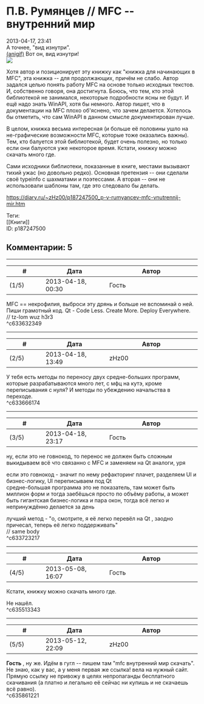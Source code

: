 П.В. Румянцев // MFC -- внутренний мир
======================================

  
2013-04-17, 23:41  
 А точнее, "вид изнутри".   
   [(anigif)](https://zHz00.diary.ru/p187247500.htm?index=1#linkmore187247500m1)    Вот он, вид изнутри!   
 ![](http://s09.radikal.ru/i182/1304/d8/a64079863cfe.gif)      
   
 Хотя автор и позиционирует эту книжку как "книжка для начинающих в MFC", эта книжка -- для продолжающих, причём не слабо. Автор задался целью понять работу MFC на основе только исходных текстов. И, собственно говоря, она достигнута. Боюсь, что тем, кто этой библиотекой не занимался, некоторые подробности ясны не будут. И ещё надо знать WinAPI, хотя бы немного. Автор пишет, что в документации на MFC плохо об'яснено, что зачем делается. Хотелось бы отметить, что сам WinAPI в данном смысле документирован лучше.   
   
 В целом, книжка весьма интересная (и больше её половины ушло на не-графические возможности MFC, которые тоже оказались важны). Тем, кто балуется этой библиотекой, будет очень полезно, но только если они балуются уже некоторое время. Кстати, книжку можно скачать много где.   
   
 Сами исходники библиотеки, показанные в книге, местами вызывают тихий ужас (но довольно редко). Основная претензия -- они сделали своё typeinfo с шахматами и поэтессами. А вторая -- они не использовали шаблоны там, где это следовало бы делать.   
  
<https://diary.ru/~zHz00/p187247500_p-v-rumyancev-mfc-vnutrennij-mir.htm>  
  
Теги:  
[[Книги]]  
ID: p187247500  


Комментарии: 5
--------------

  


---



|         #         |              Дата              |                     Автор                     |           ID           |
| --- | --- | --- | --- |
| (1/5) | 2013-04-18, 00:30 | Гость | c633632349 |

  
 MFC == некрофилия, выброси эту дрянь и больше не вспоминай о ней.   
 Пиши грамотный код. Qt - Code Less. Create More. Deploy Everywhere.   
 // tz-lom wuz h3r3   
 ^c633632349

---



|         #         |              Дата              |                     Автор                     |           ID           |
| --- | --- | --- | --- |
| (2/5) | 2013-04-18, 13:49 | zHz00 | c633666174 |

  
 У тебя есть методы по переносу двух средне-больших программ, которые разрабатываются много лет, с мфц на кутэ, кроме переписывания с нуля? И методы по убеждению начальства в переходе.   
 ^c633666174

---



|         #         |              Дата              |                     Автор                     |           ID           |
| --- | --- | --- | --- |
| (3/5) | 2013-04-18, 23:17 | Гость | c633723217 |

  
 ну, если это не говнокод, то перенос не должен быть сложным   
 выкидываем всё что связанно с MFC и заменяем на Qt аналоги, уря   
   
 если это говнокод - значит по нему рефакторинг плачет, разделяем UI и бизнес-логику, UI переписываем под Qt   
 средне-большая программа это не показатель, там может быть миллион форм и тогда заебёшься просто по объёму работы, а может быть гигантская бизнес-логика и пара окон, тогда всё легко и непринуждённо делается за день   
   
 лучший метод - "о, смотрите, я её легко перевёл на Qt , заодно причесал, теперь её легко поддерживать"   
 // same body   
 ^c633723217

---



|         #         |              Дата              |                     Автор                     |           ID           |
| --- | --- | --- | --- |
| (4/5) | 2013-05-08, 16:07 | Гость | c635513343 |

  
  Кстати, книжку можно скачать много где.    
   
 Не нашёл.   
 ^c635513343

---



|         #         |              Дата              |                     Автор                     |           ID           |
| --- | --- | --- | --- |
| (5/5) | 2013-05-12, 22:09 | zHz00 | c635861221 |

  
  **Гость**  , ну же. Идём в гугл -- пишем там "mfc внутренний мир скачать".   
 Не знаю, как у вас, а у меня первая же ссылка! вела на нужный сайт. Прямую ссылку не привожу в целях непропаганды бесплатного скачивания (а платно и легально её сейчас ни купишь и не скачаешь всё равно).   
 ^c635861221